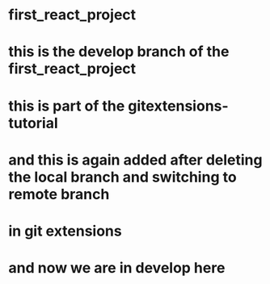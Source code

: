 # first_react_project
# this is the develop branch of the first_react_project
# this is part of the gitextensions-tutorial
# and this is again added after deleting the local branch and switching to remote branch 
# in git extensions
# and now we are in develop here